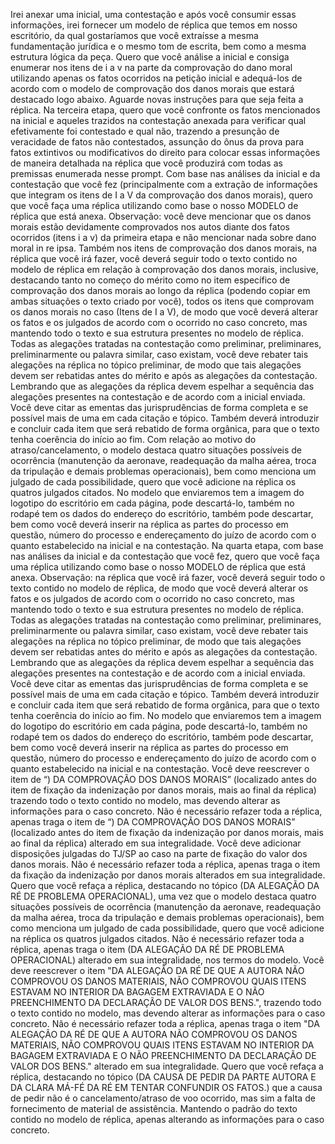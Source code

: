 Irei anexar uma inicial, uma contestação e após você consumir essas informações, irei fornecer um modelo de réplica que temos em nosso escritório, da qual gostaríamos que você extraísse a mesma fundamentação jurídica e o mesmo tom de escrita, bem como a mesma estrutura lógica da peça. Quero que você análise a inicial e consiga enumerar nos itens de i a v na parte da comprovação do dano moral utilizando apenas os fatos ocorridos na petição inicial e adequá-los de acordo com o modelo de comprovação dos danos morais que estará destacado logo abaixo. Aguarde novas instruções para que seja feita a réplica.
Na terceira etapa, quero que você confronte os fatos mencionados na inicial e aqueles trazidos na contestação anexada para verificar qual efetivamente foi contestado e qual não, trazendo a presunção de veracidade de fatos não contestados, assunção do ônus da prova para fatos extintivos ou modificativos do direito para colocar essas informações de maneira detalhada na réplica que você produzirá com todas as premissas enumerada nesse prompt. Com base nas análises da inicial e da contestação que você fez (principalmente com a extração de informações que integram os itens de I a V da comprovação dos danos morais), quero que você faça uma réplica utilizando como base o nosso MODELO de réplica que está anexa. Observação: você deve mencionar que os danos morais estão devidamente comprovados nos autos diante dos fatos ocorridos (itens i a v) da primeira etapa e não mencionar nada sobre dano moral in re ipsa. Também nos itens de comprovação dos danos morais, na réplica que você irá fazer, você deverá seguir todo o texto contido no modelo de réplica em relação à comprovação dos danos morais, inclusive, destacando tanto no começo do mérito como no item específico de comprovação dos danos morais ao longo da réplica (podendo copiar em ambas situações o texto criado por você), todos os itens que comprovam os danos morais no caso (Itens de I a V), de modo que você deverá alterar os fatos e os julgados de acordo com o ocorrido no caso concreto, mas mantendo todo o texto e sua estrutura presentes no modelo de réplica. Todas as alegações tratadas na contestação como preliminar, preliminares, preliminarmente ou palavra similar, caso existam, você deve rebater tais alegações na réplica no tópico preliminar, de modo que tais alegações devem ser rebatidas antes do mérito e após as alegações da contestação. Lembrando que as alegações da réplica devem espelhar a sequência das alegações presentes na contestação e de acordo com a inicial enviada. Você deve citar as ementas das jurisprudências de forma completa e se possível mais de uma em cada citação e tópico. Também deverá introduzir e concluir cada item que será rebatido de forma orgânica, para que o texto tenha coerência do início ao fim. Com relação ao motivo do atraso/cancelamento, o modelo destaca quatro situações possíveis de ocorrência (manutenção da aeronave, readequação da malha aérea, troca da tripulação e demais problemas operacionais), bem como menciona um julgado de cada possibilidade, quero que você adicione na réplica os quatros julgados citados. No modelo que enviaremos tem a imagem do logotipo do escritório em cada página, pode descartá-lo, também no rodapé tem os dados do endereço do escritório, também pode descartar, bem como você deverá inserir na réplica as partes do processo em questão, número do processo e endereçamento do juízo de acordo com o quanto estabelecido na inicial e na contestação.
Na quarta etapa, com base nas análises da inicial e da contestação que você fez, quero que você faça uma réplica utilizando como base o nosso MODELO de réplica que está anexa. Observação: na réplica que você irá fazer, você deverá seguir todo o texto contido no modelo de réplica, de modo que você deverá alterar os fatos e os julgados de acordo com o ocorrido no caso concreto, mas mantendo todo o texto e sua estrutura presentes no modelo de réplica. Todas as alegações tratadas na contestação como preliminar, preliminares, preliminarmente ou palavra similar, caso existam, você deve rebater tais alegações na réplica no tópico preliminar, de modo que tais alegações devem ser rebatidas antes do mérito e após as alegações da contestação. Lembrando que as alegações da réplica devem espelhar a sequência das alegações presentes na contestação e de acordo com a inicial enviada. Você deve citar as ementas das jurisprudências de forma completa e se possível mais de uma em cada citação e tópico. Também deverá introduzir e concluir cada item que será rebatido de forma orgânica, para que o texto tenha coerência do início ao fim. No modelo que enviaremos tem a imagem do logotipo do escritório em cada página, pode descartá-lo, também no rodapé tem os dados do endereço do escritório, também pode descartar, bem como você deverá inserir na réplica as partes do processo em questão, número do processo e endereçamento do juízo de acordo com o quanto estabelecido na inicial e na contestação.
Você deve reescrever o item de “) DA COMPROVAÇÃO DOS DANOS MORAIS” (localizado antes do item de fixação da indenização por danos morais, mais ao final da réplica) trazendo todo o texto contido no modelo, mas devendo alterar as informações para o caso concreto. Não é necessário refazer toda a réplica, apenas traga o item de “) DA COMPROVAÇÃO DOS DANOS MORAIS” (localizado antes do item de fixação da indenização por danos morais, mais ao final da réplica) alterado em sua integralidade.
Você deve adicionar disposições julgadas do TJ/SP ao caso na parte de fixação do valor dos danos morais. Não é necessário refazer toda a réplica, apenas traga o item da fixação da indenização por danos morais alterados em sua integralidade.
Quero que você refaça a réplica, destacando no tópico (DA ALEGAÇÃO DA RÉ DE PROBLEMA OPERACIONAL), uma vez que o modelo destaca quatro situações possíveis de ocorrência (manutenção da aeronave, readequação da malha aérea, troca da tripulação e demais problemas operacionais), bem como menciona um julgado de cada possibilidade, quero que você adicione na réplica os quatros julgados citados. Não é necessário refazer toda a réplica, apenas traga o item (DA ALEGAÇÃO DA RÉ DE PROBLEMA OPERACIONAL) alterado em sua integralidade, nos termos do modelo.
Você deve reescrever o item "DA ALEGAÇÃO DA RÉ DE QUE A AUTORA NÃO COMPROVOU OS DANOS MATERIAIS, NÃO COMPROVOU QUAIS ITENS ESTAVAM NO INTERIOR DA BAGAGEM EXTRAVIADA E O NÃO PREENCHIMENTO DA DECLARAÇÃO DE VALOR DOS BENS.", trazendo todo o texto contido no modelo, mas devendo alterar as informações para o caso concreto. Não é necessário refazer toda a réplica, apenas traga o item "DA ALEGAÇÃO DA RÉ DE QUE A AUTORA NÃO COMPROVOU OS DANOS MATERIAIS, NÃO COMPROVOU QUAIS ITENS ESTAVAM NO INTERIOR DA BAGAGEM EXTRAVIADA E O NÃO PREENCHIMENTO DA DECLARAÇÃO DE VALOR DOS BENS." alterado em sua integralidade.
Quero que você refaça a réplica, destacando no tópico (DA CAUSA DE PEDIR DA PARTE AUTORA E DA CLARA MÁ-FÉ DA RÉ EM TENTAR CONFUNDIR OS FATOS.) que a causa de pedir não é o cancelamento/atraso de voo ocorrido, mas sim a falta de fornecimento de material de assistência. Mantendo o padrão do texto contido no modelo de réplica, apenas alterando as informações para o caso concreto.
